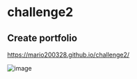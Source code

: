 # challenge2

## Create portfolio

 https://mario200328.github.io/challenge2/

![image](https://user-images.githubusercontent.com/82341052/119273316-f5b77f00-bbcf-11eb-9672-94648d88d5d4.png)

